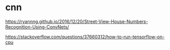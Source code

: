 # cnn

https://ryannng.github.io/2016/12/20/Street-View-House-Numbers-Recognition-Using-ConvNets/

https://stackoverflow.com/questions/37660312/how-to-run-tensorflow-on-cpu